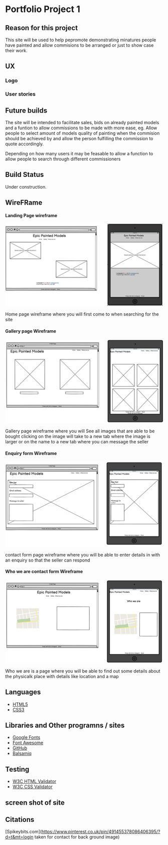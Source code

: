 # Portfolio Project 1 

## Reason for this project 

This site will be used to help pepromote demonstrating minatures people have painted and allow commisions to be arranged or just to show case their work.


## UX

### Logo

### User stories

## Future builds 

The site will be intended to facilitate sales, bids on already painted models and a funtion to allow commissions to be made with more ease, eg. Allow people to select amount of models quality of painting when the commision should be achieved by and allow the person fulfilling the commission to quote accordingly.

Depending on how many users it may be feasable to allow a function to allow people to search through different commissioners

## Build Status 

Under construction.

## WireFRame 

#### Landing Page wireframe

![Home page wireframe where you will first come to when searching for the site](assets/Readme-images/wireframe-first-project1.png)

Home page wireframe where you will first come to when searching for the site

#### Gallery page Wireframe

![Gallery page wireframe where you will See all images that are able to be bought clicking on the image will take to a new tab where the image is larger or on the name to a new tab where you can message the seller](assets/Readme-images/wireframe-gallery.png)

Gallery page wireframe where you will See all images that are able to be bought clicking on the image will take to a new tab where the image is larger or on the name to a new tab where you can message the seller

#### Enquiry form Wireframe

![contact form page wireframe where you will be able to enter details in with an enquiry so that the seller can respond](assets/Readme-images/wireframe-contact-form.png)

contact form page wireframe where you will be able to enter details in with an enquiry so that the seller can respond

#### Who we are contact form Wireframe

![Who we are is a page where you will be able to find out some details about the physicalk place with details like location and a map](assets/Readme-images/wireframe-whower.png)

Who we are is a page where you will be able to find out some details about the physicalk place with details like location and a map

## Languages

* [HTML5](https://en.wikipedia.org/wiki/HTML5)
* [CSS3](https://en.wikipedia.org/wiki/CSS)

## Libraries and Other programns / sites

* [Google Fonts](https://fonts.google.com/)
* [Font Awesome](https://fontawesome.com/)
* [GitHub](https://github.com/)
* [Balsamiq](https://balsamiq.com/)

## Testing

* [W3C HTML Validator](https://jigsaw.w3.org/css-validator/#validate_by_input)
* [W3C CSS Validator](https://jigsaw.w3.org/css-validator/#validate_by_input)

## screen shot of site

## Citations

[Spikeybits.com](https://www.pinterest.co.uk/pin/491455378086406395/?d=t&mt=login taken for contact for back ground image)


